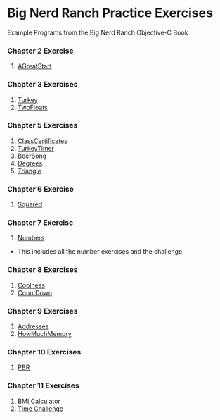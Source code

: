 Big Nerd Ranch Practice Exercises
============

Example Programs from the Big Nerd Ranch Objective-C Book

### Chapter 2 Exercise

1. [AGreatStart](https://github.com/eightamrock/bignerdranch/tree/master/AGreatStart)

### Chapter 3 Exercises

1. [Turkey](https://github.com/eightamrock/bignerdranch/tree/master/Turkey)
2. [TwoFloats](https://github.com/eightamrock/bignerdranch/tree/master/TwoFloats)

### Chapter 5 Exercises

1. [ClassCertificates](https://github.com/eightamrock/bignerdranch/tree/master/ClassCertificates)
2. [TurkeyTimer](https://github.com/eightamrock/bignerdranch/tree/master/TurkeyTimer)
3. [BeerSong](https://github.com/eightamrock/bignerdranch/tree/master/BeerSong)
4. [Degrees](https://github.com/eightamrock/bignerdranch/tree/master/Degrees)
5. [Triangle](https://github.com/eightamrock/bignerdranch/tree/master/Triangle)

### Chapter 6 Exercise 

1. [Squared](https://github.com/eightamrock/bignerdranch/tree/master/Squared)

### Chapter 7 Exercise

1. [Numbers](https://github.com/eightamrock/bignerdranch/tree/master/Numbers)
  * This includes all the number exercises and the challenge 

### Chapter 8 Exercises

1. [Coolness](https://github.com/eightamrock/bignerdranch/tree/master/Coolness)
2. [CountDown](https://github.com/eightamrock/bignerdranch/tree/master/CountDown)

### Chapter 9 Exercises

1. [Addresses](https://github.com/eightamrock/bignerdranch/tree/master/Addresses)
2. [HowMuchMemory](https://github.com/eightamrock/bignerdranch/tree/master/HowMuchMemory)

### Chapter 10 Exercises

1. [PBR](https://github.com/eightamrock/bignerdranch/tree/master/PBR)

### Chapter 11 Exercises

1. [BMI Calculator](https://github.com/eightamrock/bignerdranch/tree/master/BMICalc)
2. [Time Challenge](https://github.com/eightamrock/bignerdranch/tree/master/TimeChallenge)


